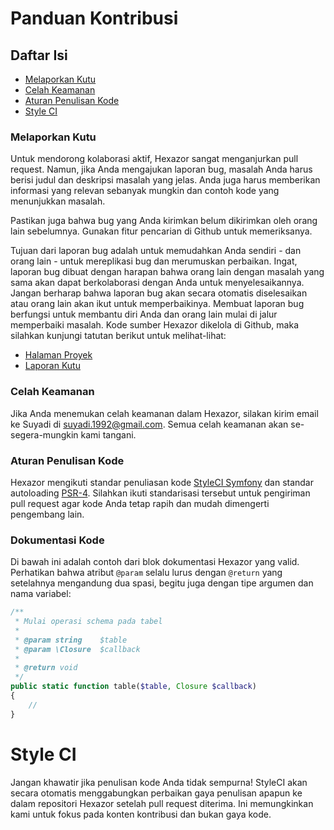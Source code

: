# Panduan Kontribusi

## Daftar Isi

-   [Melaporkan Kutu](#melaporkan-kutu)
-   [Celah Keamanan](#celah-keamanan)
-   [Aturan Penulisan Kode](#aturan-penulisan-kode)
-   [Style CI](#style-ci)

### Melaporkan Kutu

Untuk mendorong kolaborasi aktif, Hexazor sangat menganjurkan pull request. Namun, jika Anda mengajukan laporan bug, masalah Anda harus berisi judul dan deskripsi masalah yang jelas. Anda juga harus memberikan informasi yang relevan sebanyak mungkin dan contoh kode yang menunjukkan masalah.

Pastikan juga bahwa bug yang Anda kirimkan belum dikirimkan oleh orang lain sebelumnya. Gunakan fitur pencarian di Github untuk memeriksanya.

Tujuan dari laporan bug adalah untuk memudahkan Anda sendiri - dan orang lain - untuk mereplikasi bug dan merumuskan perbaikan. Ingat, laporan bug dibuat dengan harapan bahwa orang lain
dengan masalah yang sama akan dapat berkolaborasi dengan Anda untuk menyelesaikannya.
Jangan berharap bahwa laporan bug akan secara otomatis diselesaikan atau orang lain akan ikut untuk memperbaikinya.
Membuat laporan bug berfungsi untuk membantu diri Anda dan orang lain mulai di jalur memperbaiki masalah.
Kode sumber Hexazor dikelola di Github, maka silahkan kunjungi tatutan berikut untuk melihat-lihat:

-   [Halaman Proyek](https://github.com/esyede/hexazor)
-   [Laporan Kutu](https://github.com/esyede/hexazor/issues)

### Celah Keamanan

Jika Anda menemukan celah keamanan dalam Hexazor, silakan kirim email ke Suyadi di suyadi.1992@gmail.com. Semua celah keamanan akan se-segera-mungkin kami tangani.

### Aturan Penulisan Kode

Hexazor mengikuti standar penuliasan kode [StyleCI Symfony](https://docs.styleci.io/presets#symfony) dan standar autoloading [PSR-4](https://github.com/php-fig/fig-standards/blob/master/accepted/PSR-4-autoloader.md). Silahkan ikuti standarisasi tersebut untuk pengiriman pull request agar kode Anda tetap rapih dan mudah dimengerti pengembang lain.

### Dokumentasi Kode

Di bawah ini adalah contoh dari blok dokumentasi Hexazor yang valid. Perhatikan bahwa atribut `@param` selalu lurus dengan `@return` yang setelahnya mengandung dua spasi, begitu juga dengan tipe argumen dan nama variabel:

```php
/**
 * Mulai operasi schema pada tabel
 *
 * @param string    $table
 * @param \Closure  $callback
 *
 * @return void
 */
public static function table($table, Closure $callback)
{
    //
}
```

# Style CI

Jangan khawatir jika penulisan kode Anda tidak sempurna! StyleCI akan secara otomatis menggabungkan perbaikan gaya penulisan apapun ke dalam repositori Hexazor setelah pull request diterima. Ini memungkinkan kami untuk fokus pada konten kontribusi dan bukan gaya kode.
